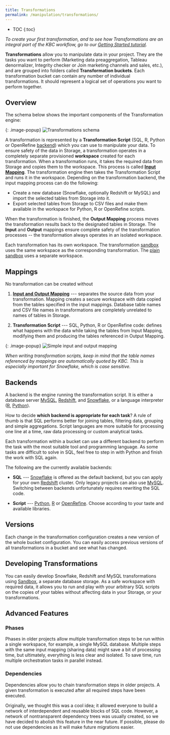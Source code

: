 ```yaml
---
title: Transformations
permalink: /manipulation/transformations/
---
```


* TOC
{:toc}

*To create your first transformation, and to see how Transformations are an integral part of the KBC workflow, 
go to our [Getting Started tutorial](/tutorial/manipulate/).*

**Transformations** allow you to manipulate data in your project. They are the tasks you want to perform 
(Marketing data preaggregation, Tableau denormalizer, Integrity checker or Join marketing channels 
and sales, etc.), and are grouped into folders called **Transformation buckets**. 
Each transformation bucket can contain any number of individual transformations. 
It should represent a logical set of operations you want to perform together.

## Overview
The schema below shows the important components of the Transformation engine:

{: .image-popup}
![Transformations schema](/manipulation/transformations/transformations-schema.svg)

A transformation is represented by a **Transformation Script** (SQL, R, Python or OpenRefine [backend](#backend)) which you 
can use to manipulate your data. To ensure safety of the data in Storage, a transformation
operates in a completely separate provisioned **workspace** created for each transformation. When a 
transformation runs, it takes the required data from Storage and copies them to the 
workspace. This process is called [**Input Mapping**](#mappings). The transformation engine 
then takes the Transformation Script and runs it in the workspace. Depending 
on the transformation backend, the input mapping process can do the following:

- Create a new database (Snowflake, optionally Redshift or MySQL) and import the selected tables from Storage into it.
- Export selected tables from Storage to CSV files and make them available in the workspace for Python, R or OpenRefine scripts.

When the transformation is finished, the **Output Mapping** process moves the transformation results back to
the designated tables in Storage. The **Input** and **Output** mappings ensure complete safety of
the transformation processes -- the transformation always operates in an isolated workspace.

Each transformation has its own workspace. The transformation [sandbox](/manipulation/transformations/sandbox/)
uses the same workspace as the corresponding transformation. The [plain sandbox](/manipulation/transformations/sandbox/#plain-loading) 
uses a separate workspace.

## Mappings
No transformation can be created without 

1) [**Input and Output Mapping**](/manipulation/transformations/mappings/) --- separates the source data from your transformation. Mapping creates a secure workspace with data copied from the tables specified in the input mappings.
Database table names and CSV file names in transformations are completely unrelated to names of tables in Storage.

2) **Transformation Script** --- SQL, Python, R or OpenRefine code: defines what happens with the data while taking the
 tables from Input Mapping, modifying them and producing the tables referenced in Output Mapping.
 
{: .image-popup}
![Simple input and output mapping](/manipulation/transformations/mappings.png)

*When writing transformation scripts, keep in mind that the table names referenced by mappings 
are automatically quoted by KBC. This is especially important for Snowflake, which is case sensitive.*

## Backends
A backend is the engine running the transformation script. It is either a database server 
[MySQL](http://www.mysql.com/), [Redshift](https://aws.amazon.com/redshift/), 
and [Snowflake](http://www.snowflake.net/), or a language interpreter ([R](https://www.r-project.org/about.html), [Python](https://www.python.org/about/)).

How to decide **which backend is appropriate for each task**? A rule of thumb is that SQL performs better 
for joining tables, filtering data, grouping and simple aggregations. Script languages are more suitable 
for processing one line at a time, raw data processing or custom analytical tasks.

Each transformation within a bucket can use a different backend to perform the task 
with the most suitable tool and programming language. As some tasks are difficult to solve in SQL, 
feel free to step in with Python and finish the work with SQL again. 

The following are the currently available backends:

- **SQL** --- [Snowflake](./snowflake/) is offered as the default backend, but you can apply for your own [Redshift](./redshift/) cluster.
Only legacy projects can also use [MySQL](./mysql/). Switching between backends unfortunately requires rewriting the SQL code.

- **Script** --- [Python](./python/), [R](./r/) or [OpenRefine](./openrefine/). Choose according to your taste and available libraries.

## Versions
Each change in the transformation configuration creates a new version of the whole bucket configuration. 
You can easily access previous versions of all transformations in a bucket and see what has changed.

## Developing Transformations
You can easily develop Snowflake, Redshift and MySQL transformations using [Sandbox](/manipulation/transformations/sandbox),
a separate database storage. As a safe workspace with required data, 
it allows you to run and play with your arbitrary SQL scripts on the copies of your tables 
without affecting data in your Storage, or your transformations.

## Advanced Features

### Phases
Phases in older projects allow multiple transformation steps to be run within a single workspace, for example, a single MySQL 
database. Multiple steps with the same input mapping (sharing data) might save a bit of processing time, but ultimately, 
everything is less clear and isolated. To save time, run multiple orchestration tasks in parallel instead.

### Dependencies
Dependencies allow you to chain transformation steps in older projects. A given transformation is executed after all required steps have been executed. 

Originally, we thought this was a cool idea; it allowed everyone to build a network of interdependent and reusable blocks of SQL code. However, a network of nontransparent dependency trees was usually created, so we have decided to abolish this feature in the near future. If possible, please do not use dependencies as it will make future migrations easier.